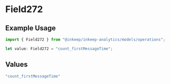 # Field272

## Example Usage

```typescript
import { Field272 } from "@inkeep/inkeep-analytics/models/operations";

let value: Field272 = "count_firstMessageTime";
```

## Values

```typescript
"count_firstMessageTime"
```